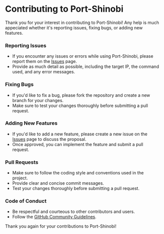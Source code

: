 Contributing to Port-Shinobi
==========================

Thank you for your interest in contributing to Port-Shinobi! Any help is much appeciated whether it's reporting issues, fixing bugs, or adding new features.

### Reporting Issues

* If you encounter any issues or errors while using Port-Shinobi, please report them on the [Issues](https://github.com/collerepo/Port-Shinobi/issues) page.
* Provide as much detail as possible, including the target IP, the command used, and any error messages.

### Fixing Bugs

* If you'd like to fix a bug, please fork the repository and create a new branch for your changes.
* Make sure to test your changes thoroughly before submitting a pull request.

### Adding New Features

* If you'd like to add a new feature, please create a new issue on the [Issues]((https://github.com/collerepo)/Port-Shinobi/issues) page to discuss the proposal.
* Once approved, you can implement the feature and submit a pull request.

### Pull Requests

* Make sure to follow the coding style and conventions used in the project.
* Provide clear and concise commit messages.
* Test your changes thoroughly before submitting a pull request.

### Code of Conduct

* Be respectful and courteous to other contributors and users.
* Follow the [GitHub Community Guidelines](https://docs.github.com/en/site-policy/github-terms/github-community-guidelines).

Thank you again for your contributions to Port-Shinobi!
